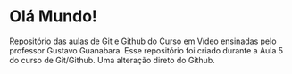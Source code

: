 # Olá Mundo!
 Repositório das aulas de Git e Github do Curso em Vídeo ensinadas pelo professor Gustavo Guanabara.
 Esse repositório foi criado durante a Aula 5 do curso de Git/Github.
 Uma alteração direto do Github.
